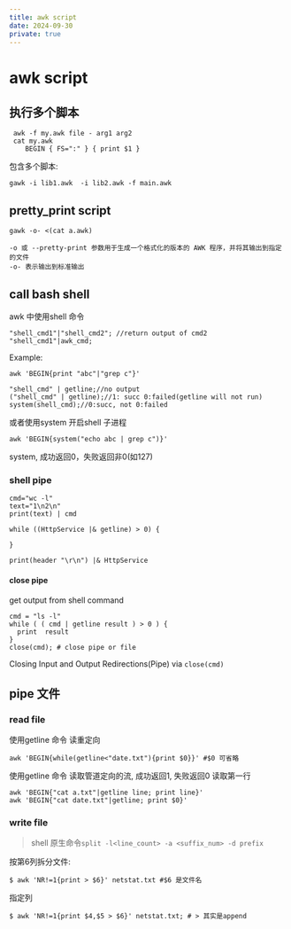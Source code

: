 ```yaml
---
title: awk script
date: 2024-09-30
private: true
---
```

# awk script

## 执行多个脚本
	 awk -f my.awk file - arg1 arg2
	 cat my.awk
	 	BEGIN { FS=":" } { print $1 }

包含多个脚本:

    gawk -i lib1.awk  -i lib2.awk -f main.awk

## pretty_print script

    gawk -o- <(cat a.awk)

    -o 或 --pretty-print 参数用于生成一个格式化的版本的 AWK 程序，并将其输出到指定的文件
    -o- 表示输出到标准输出

## call bash shell
awk 中使用shell 命令

	"shell_cmd1"|"shell_cmd2"; //return output of cmd2
	"shell_cmd1"|awk_cmd;

Example:

	awk 'BEGIN{print "abc"|"grep c"}'

	"shell_cmd" | getline;//no output
	("shell_cmd" | getline);//1: succ 0:failed(getline will not run)
	system(shell_cmd);//0:succ, not 0:failed

或者使用system 开启shell 子进程

	awk 'BEGIN{system("echo abc | grep c")}'

system, 成功返回0，失败返回非0(如127)

### shell pipe
    cmd="wc -l"
    text="1\n2\n"
    print(text) | cmd

	while ((HttpService |& getline) > 0) {

	}

    print(header "\r\n") |& HttpService


#### close pipe
get output from shell command

	cmd = "ls -l"
	while ( ( cmd | getline result ) > 0 ) {
	  print  result
	}
	close(cmd); # close pipe or file

Closing Input and Output Redirections(Pipe) via `close(cmd)`

## pipe 文件
### read file
使用getline 命令 读重定向

	awk 'BEGIN{while(getline<"date.txt"){print $0}}' #$0 可省略

使用getline 命令 读取管道定向的流, 成功返回1, 失败返回0
读取第一行

	awk 'BEGIN{"cat a.txt"|getline line; print line}'
	awk 'BEGIN{"cat date.txt"|getline; print $0}'

### write file
> shell 原生命令`split -l<line_count> -a <suffix_num> -d prefix`

按第6列拆分文件:

	$ awk 'NR!=1{print > $6}' netstat.txt #$6 是文件名

指定列

	$ awk 'NR!=1{print $4,$5 > $6}' netstat.txt; # > 其实是append